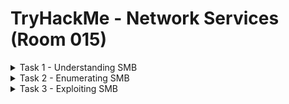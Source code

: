 #  TryHackMe - Network Services (Room 015)

<details><summary>Task 1 - Understanding SMB</summary>
<p>

## Task 1.1

### Q: What does SMB stand for?

A: Server Message Block Protocol

## Task 1.2

### Q: What type of protocol is SMB?

A: Response-Request

## Task 1.3

### Q: What do clients connect to servers using?

A: TCP/IP

## Task 1.4

### Q: What systems does Samba run on?

A: Unix

</p>
</details>

<details><summary>Task 2 - Enumerating SMB</summary>
<p>
	
## Task 2.1

### Q: Conduct an __nmap__ scan of your choosing. How many ports are open?

A: 3

![](/Network%20Services/images/nmap.png)

## Task 2.2

### Q: What port is SMB running on?

A: 139/445

## Task 2.3

### Q: Let's get started with Enum4Linux, conduct a full basic enumeration. For starters, what is the WORKGROUP name?

A: WORKGROUP

![](/Network%20Services/images/WORKGROUP.png)


## Task 2.4

### Q: What comes up as the __name__ of the machine?

A: POLOSMB

![](/Network%20Services/images/polosmb.png)

## Task 2.5

### Q: What operating system version is running?

A: 6.1

## Task 2.6

### Q: What share sticks out as something we might want to investigate?

A: profiles

![](/Network%20Services/images/profiles.png)

</p>
</details>

<details><summary>Task 3 - Exploiting SMB</summary>
<p>
	
## Task 3.1

### Q: What would be the correct syntax to access an SMB share called "secret" as user "suit" on a machine with the IP 10.10.10.2 on the default port?

A: smbclient //10.10.10.2/secret -U suit -p 445

## Task 3.3

### Q: Let's see if our interesting share has been configured to allow anonymous access - that it does not require authentication to view the files. We can do this easily by:

	* using the username "anonymous"
	* connecting to the share we found during the enumeration stage
	* and not supplying a password

Does the share allow anonymous access? Y/N?

A: Y

![](/Network%20Services/images/smbclient.png)

## Task 3.4

### Q: Great! Have a look around for any interesting documents that could contain valuable information. Who can we assume this profile folder belongs to?

A: John Cactus

![](/Network%20Services/images/john.png)

## Task 3.5

### Q: What service has been configured to allow him to work from home?

A: SSH

## Task 3.6

### Q: Okay! Now that we know this, what directory on the share should we look in?

A: .ssh

## Task 3.7

### Q: This directory contains authentication keys that allow a user to authenticate themselves on, and then access, a server. Which of these keys is most useful to us?

A: id_rsa

## Task 3.8

### Q: Download this file to your local machine and change the permissions to 600. Now, use the information you have already gathered to work out the username of the account. Then use the service and key to log-in to the server. What is the smb.txt flag?

A: THM{smb_is_fun_eh?}

![](/Network%20Services/images/ssh.png)

</p>
</details>